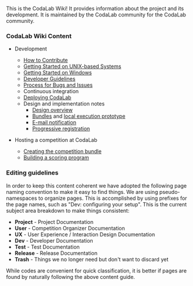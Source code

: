 This is the CodaLab Wiki! It provides information about the project and its development. It is maintained by the CodaLab community for the CodaLab community. 

### CodaLab Wiki Content

* Development
    * [How to Contribute](https://github.com/codalab/codalab/wiki/Dev:-How-to-Contribute)
    * [Getting Started on UNIX-based Systems](https://github.com/codalab/codalab/wiki/Dev:-Getting-Started-on-UNIX-based-Systems)
    * [Getting Started on Windows](https://github.com/codalab/codalab/wiki/Dev:-Getting-Started-on-Windows)
    * [Developer Guidelines](https://github.com/codalab/codalab/wiki/Dev:-Developer-Guidelines)
    * [Process for Bugs and Issues](https://github.com/codalab/codalab/wiki/Dev:-Issue-tracking)
    * Continuous integration
    * [Deploying CodaLab](https://github.com/codalab/codalab/wiki/User:-Deploying-CodaLab)
    * Design and implementation notes
        * [Design overview](https://github.com/codalab/codalab/blob/master/docs/SPECIFICATION.md)
        * [Bundles](https://github.com/codalab/codalab/blob/master/bundles/BUNDLES.md) and [local execution prototype](https://github.com/codalab/codalab/tree/master/bundles)
        * [E-mail notification](https://github.com/codalab/codalab/wiki/E-mail-notifications)
        * [Progressive registration](https://github.com/codalab/codalab/wiki/User:-Progressive-Registration)

* Hosting a competition at CodaLab
    * [Creating the competition bundle](https://github.com/codalab/codalab/wiki/User:-Building-a-Competition-Bundle)
    * [Building a scoring program](https://github.com/codalab/codalab/wiki/User:-Building-a-Scoring-Program-for-a-Competition)


### Editing guidelines

In order to keep this content coherent we have adopted the following page naming convention to make it easy to find things. We are using pseudo-namespaces to organize pages. This is accomplished by using prefixes for the page names, such as "Dev: configuring your setup". This is the current subject area breakdown to make things consistent:

* **Project** - Project Documentation
* **User** - Competition Organizer Documentation
* **UX** - User Experience / Interaction Design Documentation
* **Dev** - Developer Documentation
* **Test** - Test Documentation
* **Release** -  Release Documentation
* **Trash** - Things we no longer need but don't want to discard yet

While codes are convenient for quick classification, it is better if pages are found by naturally following the above content guide.